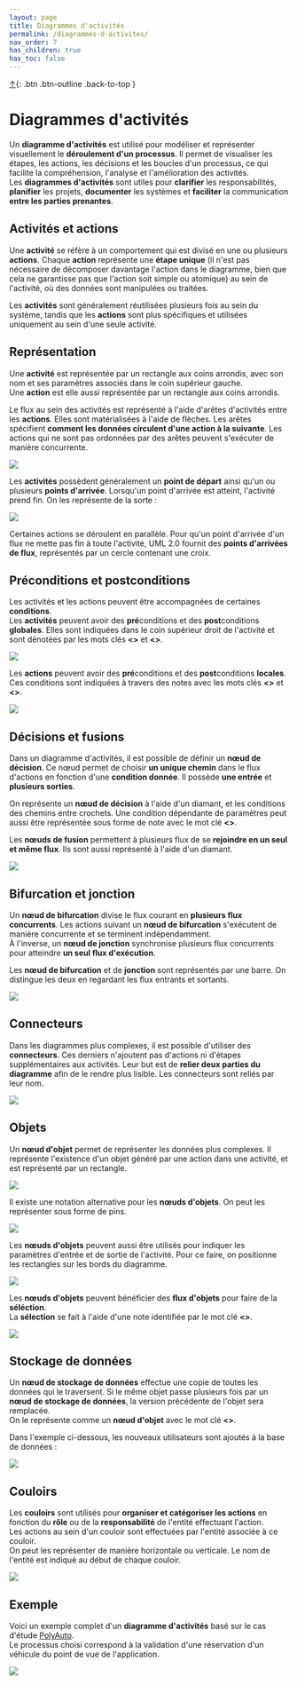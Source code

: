 ```yaml
---
layout: page
title: Diagrammes d'activités
permalink: /diagrammes-d-activites/
nav_order: 7
has_children: true
has_toc: false
---
```


[↑](./#top){: .btn .btn-outline .back-to-top }

# Diagrammes d'activités

Un **diagramme d'activités** est utilisé pour modéliser et représenter visuellement le **déroulement d'un processus**. Il permet de visualiser les étapes, les actions, les décisions et les boucles d'un processus, ce qui facilite la compréhension, l'analyse et l'amélioration des activités.  
Les **diagrammes d'activités** sont utiles pour **clarifier** les responsabilités, **planifier** les projets, **documenter** les systèmes et **faciliter** la communication **entre les parties prenantes**.

## Activités et actions

Une **activité** se réfère à un comportement qui est divisé en une ou plusieurs **actions**. Chaque **action** représente une **étape unique** (il n'est pas nécessaire de décomposer davantage l'action dans le diagramme, bien que cela ne garantisse pas que l'action soit simple ou atomique) au sein de l'activité, où des données sont manipulées ou traitées.

Les **activités** sont généralement réutilisées plusieurs fois au sein du système, tandis que les **actions** sont plus spécifiques et utilisées uniquement au sein d'une seule activité.

## Représentation

Une **activité** est représentée par un rectangle aux coins arrondis, avec son nom et ses paramètres associés dans le coin supérieur gauche.  
Une **action** est elle aussi représentée par un rectangle aux coins arrondis.

Le flux au sein des activités est représenté à l'aide d'arêtes d'activités entre les **actions**. Elles sont matérialisées à l'aide de flèches. Les arêtes spécifient **comment les données circulent d'une action à la suivante**. Les actions qui ne sont pas ordonnées par des arêtes peuvent s'exécuter de manière concurrente.

![](/out/plant_uml/custom/activityRepresentation.svg)

Les **activités** possèdent généralement un **point de départ** ainsi qu'un ou plusieurs **points d'arrivée**. Lorsqu'un point d'arrivée est atteint, l'activité prend fin. On les représente de la sorte :

![](/out/plant_uml/custom/activityStartNode.svg)

Certaines actions se déroulent en parallèle. Pour qu'un point d'arrivée d'un flux ne mette pas fin à toute l'activité, UML 2.0 fournit des **points d'arrivées de flux**, représentés par un cercle contenant une croix.

## Préconditions et postconditions

Les activités et les actions peuvent être accompagnées de certaines **conditions**.  
Les **activités** peuvent avoir des **pré**conditions et des **post**conditions **globales**. Elles sont indiquées dans le coin supérieur droit de l'activité et sont dénotées par les mots clés **<<precondition>>** et **<<postcondition>>**.

![](/out/plant_uml/custom/activityGlobalCondition.svg)

Les **actions** peuvent avoir des **pré**conditions et des **post**conditions **locales**. Ces conditions sont indiquées à travers des notes avec les mots clés **<<localPrecondition>>** et **<<localPostcondition>>**.

![](/out/plant_uml/custom/activityLocalCondition.svg)

## Décisions et fusions

Dans un diagramme d'activités, il est possible de définir un **nœud de décision**. Ce nœud permet de choisir **un unique chemin** dans le flux d'actions en fonction d'une **condition donnée**. Il possède **une entrée** et **plusieurs sorties**.

On représente un **nœud de décision** à l'aide d'un diamant, et les conditions des chemins entre crochets. Une condition dépendante de paramètres peut aussi être représentée sous forme de note avec le mot clé **<<decisionInput>>**.

Les **nœuds de fusion** permettent à plusieurs flux de se **rejoindre en un seul et même flux**. Ils sont aussi représenté à l'aide d'un diamant.

![](/out/plant_uml/custom/activityChoice.svg)

## Bifurcation et jonction

Un **nœud de bifurcation** divise le flux courant en **plusieurs flux concurrents**. Les actions suivant un **nœud de bifurcation** s'exécutent de manière concurrente et se terminent indépendamment.  
À l'inverse, un **nœud de jonction** synchronise plusieurs flux concurrents pour atteindre **un seul flux d'exécution**.

Les **nœud de bifurcation** et de **jonction** sont représentés par une barre. On distingue les deux en regardant les flux entrants et sortants.

![](/out/plant_uml/custom/activityForkJoin.svg)

## Connecteurs

Dans les diagrammes plus complexes, il est possible d'utiliser des **connecteurs**. Ces derniers n'ajoutent pas d'actions ni d'étapes supplémentaires aux activités. Leur but est de **relier deux parties du diagramme** afin de le rendre plus lisible. Les connecteurs sont reliés par leur nom.

![](/out/plant_uml/custom/activityConnector.svg)

## Objets

Un **nœud d'objet** permet de représenter les données plus complexes. Il représente l'existence d'un objet généré par une action dans une activité, et est représenté par un rectangle.

![](/out/plant_uml/custom/activityObject.svg)

Il existe une notation alternative pour les **nœuds d'objets**. On peut les représenter sous forme de pins.

![](/out/plant_uml/custom/activityPins.svg)

Les **nœuds d'objets** peuvent aussi être utilisés pour indiquer les paramètres d'entrée et de sortie de l'activité. Pour ce faire, on positionne les rectangles sur les bords du diagramme.

![](/out/plant_uml/custom/activityObjectParameters.svg)

Les **nœuds d'objets** peuvent bénéficier des **flux d'objets** pour faire de la **séléction**.  
La **sélection** se fait à l'aide d'une note identifiée par le mot clé **<<selection>>**.

![](/out/plant_uml/custom/activitySelection.svg)

## Stockage de données

Un **nœud de stockage de données** effectue une copie de toutes les données qui le traversent. Si le même objet passe plusieurs fois par un **nœud de stockage de données**, la version précédente de l'objet sera remplacée.  
On le représente comme un **nœud d'objet** avec le mot clé **<<datastore>>**.

Dans l'exemple ci-dessous, les nouveaux utilisateurs sont ajoutés à la base de données :

![](/out/plant_uml/custom/activityData.svg)

## Couloirs

Les **couloirs** sont utilisés pour **organiser et catégoriser les actions** en fonction du **rôle** ou de la **responsabilité** de l'entité effectuant l'action.  
Les actions au sein d'un couloir sont effectuées par l'entité associée à ce couloir.  
On peut les représenter de manière horizontale ou verticale. Le nom de l'entité est indiqué au début de chaque couloir.

![](/out/plant_uml/custom/activitySwimlane.svg)

## Exemple

Voici un exemple complet d'un **diagramme d'activités** basé sur le cas d'étude [PolyAuto](../polyauto/).  
Le processus choisi correspond à la validation d'une réservation d'un véhicule du point de vue de l'application.

![](/out/plant_uml/custom/activityExemple.svg)
